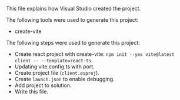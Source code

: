 This file explains how Visual Studio created the project.

The following tools were used to generate this project:
- create-vite

The following steps were used to generate this project:
- Create react project with create-vite: `npm init --yes vite@latest client -- --template=react-ts`.
- Updating vite.config.ts with port.
- Create project file (`client.esproj`).
- Create `launch.json` to enable debugging.
- Add project to solution.
- Write this file.
